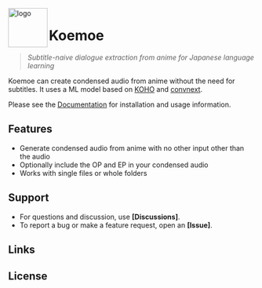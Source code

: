 
<img align="left" width="80" height="80" src="https://condense.moe/images/logo.png" alt="logo">

# Koemoe

> *Subtitle-naive dialogue extraction from anime for Japanese language learning*

Koemoe can create condensed audio from anime without the need for subtitles. It uses a ML model based on [KOHO](https://arxiv.org/abs/2109.00962) and [convnext](https://arxiv.org/abs/2201.03545). 

Please see the [Documentation](https://condense.moe/) for installation and usage information.

## Features

- Generate condensed audio from anime with no other input other than the audio
- Optionally include the OP and EP in your condensed audio
- Works with single files or whole folders

## Support

-   For questions and discussion, use **[Discussions]**.
-   To report a bug or make a feature request, open an **[Issue]**.

## Links

## License
